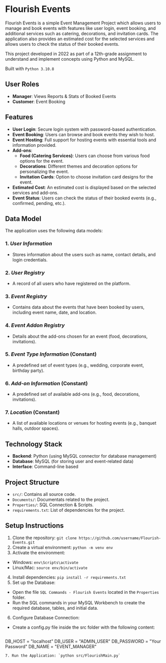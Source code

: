 # Flourish Events

Flourish Events is a simple Event Management Project which allows users to manage and book events with features like user login, event booking, and additional services such as catering, decorations, and invitation cards. The application also provides an estimated cost for the selected services and allows users to check the status of their booked events.

This project developed in 2022 as part of a 12th-grade assignment to understand and implement concepts using Python and MySQL. 

Built with `Python 3.10.8`

## User Roles
- **Manager**: Views Reports & Stats of Booked Events
- **Customer**: Event Booking

## Features

- **User Login**: Secure login system with password-based authentication.
- **Event Booking**: Users can browse and book events they wish to host.
- **Event Hosting**: Full support for hosting events with essential tools and information provided.
- **Add-ons**: 
  - **Food (Catering Services)**: Users can choose from various food options for the event.
  - **Decorations**: Different themes and decoration options for personalizing the event.
  - **Invitation Cards**: Option to choose invitation card designs for the event.
- **Estimated Cost**: An estimated cost is displayed based on the selected services and add-ons.
- **Event Status**: Users can check the status of their booked events (e.g., confirmed, pending, etc.).

## Data Model

The application uses the following data models:

### 1. *User Information*
   - Stores information about the users such as name, contact details, and login credentials.
   
### 2. *User Registry*
   - A record of all users who have registered on the platform.

### 3. *Event Registry*
   - Contains data about the events that have been booked by users, including event name, date, and location.
   
### 4. *Event Addon Registry*
   - Details about the add-ons chosen for an event (food, decorations, invitations).
   
### 5. *Event Type Information* (Constant)
   - A predefined set of event types (e.g., wedding, corporate event, birthday party).
   
### 6. *Add-on Information* (Constant)
   - A predefined set of available add-ons (e.g., food, decorations, invitations).
   
### 7. *Location* (Constant)
   - A list of available locations or venues for hosting events (e.g., banquet halls, outdoor spaces).

## Technology Stack

- **Backend**: Python (using MySQL connector for database management)
- **Database**: MySQL (for storing user and event-related data)
- **Interface**: Command-line based

## Project Structure
- `src/`: Contains all source code.
- `Documents/`: Documentats related to the project.
- `Properties/`: SQL Connection & Scripts.
- `requirements.txt`: List of dependencies for the project.

## Setup Instructions
1. Clone the repository: `git clone https://github.com/username/Flourish-Events.git`
2. Create a virtual environment: `python -m venv env`
3. Activate the environment:
  - Windows: `env\Scripts\activate`
  - Linux/Mac: `source env/bin/activate`
4. Install dependencies: `pip install -r requirements.txt`
5. Set up the Database: 
  - Open the file `SQL Commands - Flourish Events` located in the `Properties` folder.
  - Run the SQL commands in your MySQL Workbench to create the required database, tables, and initial data.
6. Configure Database Connection:
  - Create a config.py file inside the src folder with the following content:
    ```python
DB_HOST = "localhost"
DB_USER = "ADMIN_USER"
DB_PASSWORD = "Your Password"
DB_NAME = "EVENT_MANAGER"
```
7. Run the Application: `python src/FlourishMain.py`

